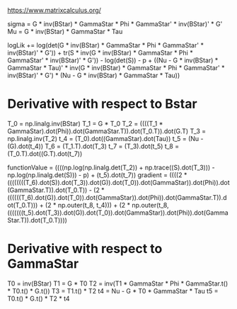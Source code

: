 https://www.matrixcalculus.org/

sigma = 
G * inv(BStar) * GammaStar * Phi * GammaStar' * inv(BStar)' * G'
Mu = G * inv(BStar) * GammaStar * Tau

logLik += 
log(det(G * inv(BStar) * GammaStar * Phi * GammaStar' * inv(BStar)' * G')) + tr(S * inv(G * inv(BStar) * GammaStar * Phi * GammaStar' * inv(BStar)' * G')) - log(det(S)) - p +
      ((Nu - G * inv(BStar) * GammaStar * Tau)' * inv(G * inv(BStar) * GammaStar * Phi * GammaStar' * inv(BStar)' * G') * (Nu - G * inv(BStar) * GammaStar * Tau))

# Derivative with respect to Bstar
T_0 = np.linalg.inv(BStar)
T_1 = G * T_0
T_2 = ((((T_1 * GammaStar).dot(Phi)).dot(GammaStar.T)).dot(T_0.T)).dot(G.T)
T_3 = np.linalg.inv(T_2)
t_4 = (T_0).dot((GammaStar).dot(Tau))
t_5 = (Nu - (G).dot(t_4))
T_6 = (T_1.T).dot(T_3)
t_7 = (T_3).dot(t_5)
t_8 = (T_0.T).dot((G.T).dot(t_7))

functionValue = ((((np.log(np.linalg.det(T_2)) + np.trace((S).dot(T_3))) - np.log(np.linalg.det(S))) - p) + (t_5).dot(t_7))
gradient = ((((2 * ((((((((T_6).dot(S)).dot(T_3)).dot(G)).dot(T_0)).dot(GammaStar)).dot(Phi)).dot(GammaStar.T)).dot(T_0.T)) - (2 * ((((((T_6).dot(G)).dot(T_0)).dot(GammaStar)).dot(Phi)).dot(GammaStar.T)).dot(T_0.T))) + (2 * np.outer(t_8, t_4))) + (2 * np.outer(t_8, (((((((t_5).dot(T_3)).dot(G)).dot(T_0)).dot(GammaStar)).dot(Phi)).dot(GammaStar.T)).dot(T_0.T))))
# Derivative with respect to GammaStar

T0 = inv(BStar)
T1 = G * T0
T2 = inv(T1 * GammaStar * Phi * GammaStar.t() * T0.t() * G.t())
T3 = T1.t() * T2
t4 = Nu - G * T0 * GammaStar * Tau
t5 = T0.t() * G.t() * T2 * t4
